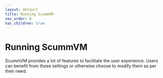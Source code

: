 ```yaml
---
layout: default
title: Running ScummVM
nav_order: 8
has_children: true
---
```


# Running ScummVM

ScummVM provides a lot of features to facilitate the user experience. Users can benefit from these settings or otherwise choose to modify them as per their need.

